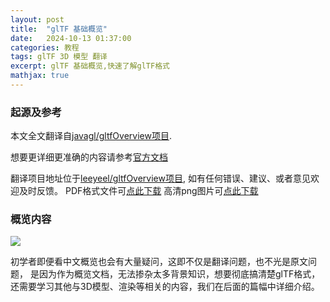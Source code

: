 ```yaml
---
layout: post
title:  "glTF 基础概览"
date:   2024-10-13 01:37:00
categories: 教程
tags: glTF 3D 模型 翻译
excerpt: glTF 基础概览,快速了解glTF格式
mathjax: true
---
```


### 起源及参考

本文全文翻译自[javagl/gltfOverview项目](https://github.com/javagl/gltfOverview).

想要更详细更准确的内容请参考[官方文档](https://registry.khronos.org/glTF/specs/2.0/glTF-2.0.html)

翻译项目地址位于[leeyeel/gltfOverview项目](https://github.com/leeyeel/gltfOverview),
如有任何错误、建议、或者意见欢迎及时反馈。
PDF格式文件可[点此下载](https://github.com/leeyeel/gltfOverview/releases/download/v2.0.0d/gltfOverview2.0-cn.pdf)
高清png图片可[点此下载](https://github.com/leeyeel/gltfOverview/releases/download/v2.0.0d/gltfOverview2.0-cn.png)


### 概览内容

![]({{site.url}}assets/gltf/gltfoverview/gltfOverview2.0-cn.png)

初学者即便看中文概览也会有大量疑问，这即不仅是翻译问题，也不光是原文问题，
是因为作为概览文档，无法掺杂太多背景知识，想要彻底搞清楚glTF格式，
还需要学习其他与3D模型、渲染等相关的内容，我们在后面的篇幅中详细介绍。
